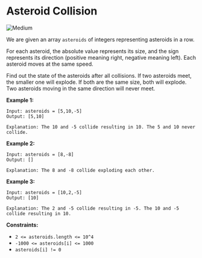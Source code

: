 # Asteroid Collision

![Medium](https://img.shields.io/badge/Difficulty-Medium-yellow)

We are given an array `asteroids` of integers representing asteroids in a row.

For each asteroid, the absolute value represents its size, and the sign represents its direction (positive meaning right, negative meaning left). Each asteroid moves at the same speed.

Find out the state of the asteroids after all collisions. If two asteroids meet, the smaller one will explode. If both are the same size, both will explode. Two asteroids moving in the same direction will never meet.

 

**Example 1:**
```
Input: asteroids = [5,10,-5]
Output: [5,10]

Explanation: The 10 and -5 collide resulting in 10. The 5 and 10 never collide.
```

**Example 2:**
```
Input: asteroids = [8,-8]
Output: []

Explanation: The 8 and -8 collide exploding each other.
```

**Example 3:**
```
Input: asteroids = [10,2,-5]
Output: [10]

Explanation: The 2 and -5 collide resulting in -5. The 10 and -5 collide resulting in 10.
```

 

**Constraints:**

- `2 <= asteroids.length <= 10^4`
- `-1000 <= asteroids[i] <= 1000`
- `asteroids[i] != 0`
